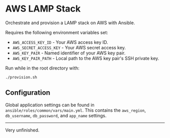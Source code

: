 AWS LAMP Stack
==============
Orchestrate and provision a LAMP stack on AWS with Ansible.

Requires the following environment variables set:
* `AWS_ACCESS_KEY_ID` - Your AWS access key ID.
* `AWS_SECRET_ACCESS_KEY` - Your AWS secret access key.
* `AWS_KEY_PAIR` - Named identifier of your AWS key pair.
* `AWS_KEY_PAIR_PATH` - Local path to the AWS key pair's SSH private key.

Run while in the root directory with:
```
./provision.sh
```

Configuration
-------------
Global application settings can be found in `ansible/roles/common/vars/main.yml`.
This contains the `aws_region`, `db_username`, `db_password`, and `app_name` settings.

---

Very unfinished.
